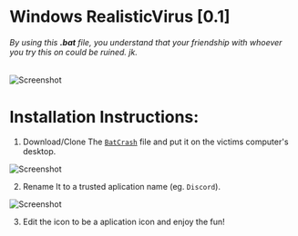 # Windows RealisticVirus [0.1]

###### *By using this **.bat** file, you understand that your friendship with whoever you try this on could be ruined. jk.*

![Screenshot](https://i.imgur.com/Pf69ux2.jpg)

# **Installation Instructions:**

1. Download/Clone The [`BatCrash`](https://github.com/MountainTiger144/RealisticVirus/blob/master/BatchCrash.bat) file and put it on the victims computer's desktop.

![Screenshot](https://i.imgur.com/4UmpAvT.jpg)

2. Rename It to a trusted aplication name (eg. `Discord`).

![Screenshot](https://i.imgur.com/zHUAO2j.jpg)

3. Edit the icon to be a aplication icon and enjoy the fun!
